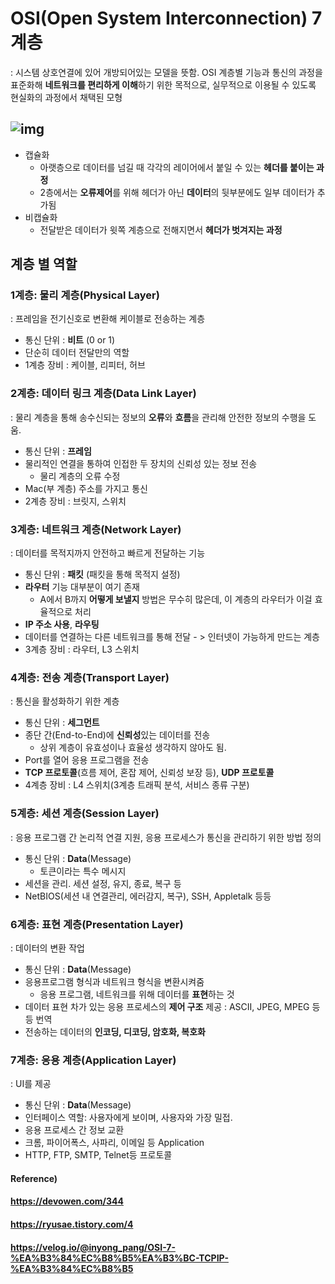 # OSI(Open System Interconnection) 7계층

: 시스템 상호연결에 있어 개방되어있는 모델을 뜻함. OSI 계층별 기능과 통신의 과정을 표준화해 **네트워크를 편리하게 이해**하기 위한 목적으로, 실무적으로 이용될 수 있도록 현실화의 과정에서 채택된 모형

## ![img](https://t1.daumcdn.net/cfile/tistory/99F7373A5C17221B31) 

 

* 캡슐화
  * 아랫층으로 데이터를 넘길 때 각각의 레이어에서 붙일 수 있는 **헤더를 붙이는 과정**
  * 2층에서는 **오류제어**를 위해 헤더가 아닌 **데이터**의 뒷부분에도 일부 데이터가 추가됨
* 비캡슐화
  - 전달받은 데이터가 윗쪽 계층으로 전해지면서 **헤더가 벗겨지는 과정**



## 계층 별 역할

### 1계층: 물리 계층(Physical Layer)

: 프레임을 전기신호로 변환해 케이블로 전송하는 계층

* 통신 단위 : **비트** (0 or 1)
* 단순히 데이터 전달만의 역할
* 1계층 장비 : 케이블, 리피터, 허브



### 2계층: 데이터 링크 계층(Data Link Layer)

: 물리 계층을 통해 송수신되는 정보의 **오류**와 **흐름**을 관리해 안전한 정보의 수행을 도움.

* 통신 단위 : **프레임**
* 물리적인 연결을 통하여 인접한 두 장치의 신뢰성 있는 정보 전송
  * 물리 계층의 오류 수정
* Mac(부 계층) 주소를 가지고 통신
* 2계층 장비 : 브릿지, 스위치



### 3계층: 네트워크 계층(Network Layer)

: 데이터를 목적지까지 안전하고 빠르게 전달하는 기능

- 통신 단위 : **패킷** (패킷을 통해 목적지 설정)
- **라우터** 기능 대부분이 여기 존재
  - A에서 B까지 **어떻게 보낼지** 방법은 무수히 많은데, 이 계층의 라우터가 이걸 효율적으로 처리
- **IP 주소 사용**, **라우팅**
- 데이터를 연결하는 다른 네트워크를 통해 전달 - > 인터넷이 가능하게 만드는 계층
- 3계층 장비 : 라우터, L3 스위치



### 4계층: 전송 계층(Transport Layer)

: 통신을 활성화하기 위한 계층

- 통신 단위 : **세그먼트**
- 종단 간(End-to-End)에 **신뢰성**있는 데이터를 전송
  - 상위 계층이 유효성이나 효율성 생각하지 않아도 됨.
- Port를 열어 응용 프로그램을 전송
- **TCP 프로토콜**(흐름 제어, 혼잡 제어, 신뢰성 보장 등), **UDP 프로토콜**
- 4계층 장비 : L4 스위치(3계층 트래픽 분석, 서비스 종류 구분)



### 5계층: 세션 계층(Session Layer)

: 응용 프로그램 간 논리적 연결 지원, 응용 프로세스가 통신을 관리하기 위한 방법 정의

* 통신 단위 : **Data**(Message)
  * 토큰이라는 특수 메시지
* 세션을 관리. 세션 설정, 유지, 종료, 복구 등
* NetBIOS(세션 내 연결관리, 에러감지, 복구), SSH, Appletalk 등등



### 6계층: 표현 계층(Presentation Layer)

: 데이터의 변환 작업

* 통신 단위 : **Data**(Message)
* 응용프로그램 형식과 네트워크 형식을 변환시켜줌
  * 응용 프로그램, 네트워크를 위해 데이터를 **표현**하는 것
* 데이터 표현 차가 있는 응용 프로세스의 **제어 구조** 제공 : ASCII, JPEG, MPEG 등등 번역
* 
  전송하는 데이터의 **인코딩, 디코딩, 암호화, 복호화**



### 7계층: 응용 계층(Application Layer)

: UI를 제공

* 통신 단위 : **Data**(Message)
* 인터페이스 역할: 사용자에게 보이며, 사용자와 가장 밀접.
* 응용 프로세스 간 정보 교환
* 크롬, 파이어폭스, 사파리, 이메일 등 Application
* HTTP, FTP, SMTP, Telnet등 프로토콜



#### Reference)

#### https://devowen.com/344

#### https://ryusae.tistory.com/4

#### https://velog.io/@inyong_pang/OSI-7-%EA%B3%84%EC%B8%B5%EA%B3%BC-TCPIP-%EA%B3%84%EC%B8%B5